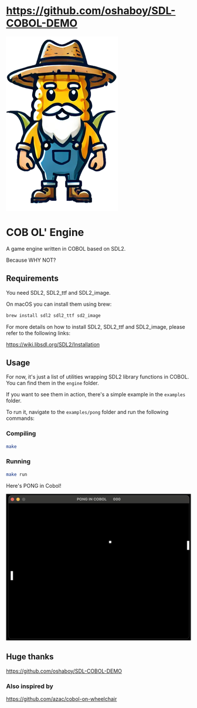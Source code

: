 # https://github.com/oshaboy/SDL-COBOL-DEMO

![COB OL' Engine](./logo.png)

# COB OL' Engine
A game engine written in COBOL based on SDL2.

Because WHY NOT?

## Requirements
You need SDL2, SDL2_ttf and SDL2_image.

On macOS you can install them using brew:
```bash
brew install sdl2 sdl2_ttf sd2_image
```

For more details on how to install SDL2, SDL2_ttf and SDL2_image, please refer to the following links:

https://wiki.libsdl.org/SDL2/Installation

## Usage
For now, it's just a list of utilities wrapping SDL2 library functions in COBOL.
You can find them in the `engine` folder.

If you want to see them in action, there's a simple example in the `examples` folder.

To run it, navigate to the `examples/pong` folder and run the following commands:

### Compiling
```bash
make
```

### Running
```bash
make run
```

Here's PONG in Cobol!

![PONG in COBOL](./examples/pong/screenshot.png)


## Huge thanks
https://github.com/oshaboy/SDL-COBOL-DEMO

### Also inspired by
https://github.com/azac/cobol-on-wheelchair
